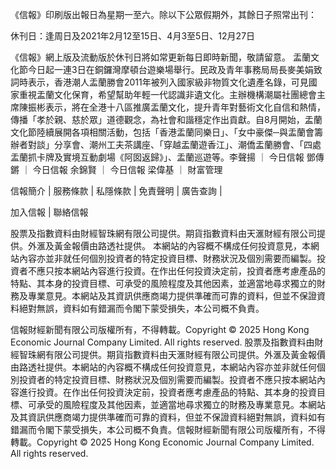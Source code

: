 《信報》印刷版出報日為星期一至六。除以下公眾假期外，其餘日子照常出刊：

休刊日：逢周日及2021年2月12至15日、4月3至5日、12月27日

《信報》網上版及流動版於休刊日將如常更新每日即時新聞，敬請留意。
盂蘭文化節今日起一連3日在銅鑼灣摩頓台遊樂場舉行。民政及青年事務局局長麥美娟致詞時表示，香港潮人盂蘭勝會2011年被列入國家級非物質文化遺產名錄，可見國家重視盂蘭文化保育，希望幫助年輕一代認識非遺文化。主辦機構潮屬社團總會主席陳振彬表示，將在全港十八區推廣盂蘭文化，提升青年對藝術文化自信和熱情，傳播「孝於親、慈於眾」道德觀念，為社會和諧穩定作出貢獻。自8月開始，盂蘭文化節陸續展開各項相關活動，包括「香港盂蘭同樂日」、「女中豪傑─與盂蘭會籌辦者對談」分享會、潮州工夫茶講座、「穿越盂蘭遊香江」、潮僑盂蘭勝會、「四處盂蘭抓卡牌及實境互動劇場《阿囡返歸》」、盂蘭巡遊等。李聲揚
      		      	 ｜ 
     			       		      	 	今日信報
鄧傳鏘
      		      	 ｜ 
     			       		      	 	今日信報
余錦賢
      		      	 ｜ 
     			       		      	 	今日信報
梁偉基
      		      	 ｜ 
     			       		      	 	財富管理

信報簡介 | 
	        服務條款 | 
	        私隱條款 | 
	        免責聲明 | 
	        廣告查詢 | 
			
加入信報 | 
	        聯絡信報

股票及指數資料由財經智珠網有限公司提供。期貨指數資料由天滙財經有限公司提供。外滙及黃金報價由路透社提供。
本網站的內容概不構成任何投資意見，本網站內容亦並非就任何個別投資者的特定投資目標、財務狀況及個別需要而編製。投資者不應只按本網站內容進行投資。在作出任何投資決定前，投資者應考慮產品的特點、其本身的投資目標、可承受的風險程度及其他因素，並適當地尋求獨立的財務及專業意見。本網站及其資訊供應商竭力提供準確而可靠的資料，但並不保證資料絕對無誤，資料如有錯漏而令閣下蒙受損失，本公司概不負責。

信報財經新聞有限公司版權所有，不得轉載。Copyright © 2025 Hong Kong Economic Journal Company Limited. All rights reserved.
股票及指數資料由財經智珠網有限公司提供。期貨指數資料由天滙財經有限公司提供。外滙及黃金報價由路透社提供。本網站的內容概不構成任何投資意見，本網站內容亦並非就任何個別投資者的特定投資目標、財務狀況及個別需要而編製。投資者不應只按本網站內容進行投資。在作出任何投資決定前，投資者應考慮產品的特點、其本身的投資目標、可承受的風險程度及其他因素，並適當地尋求獨立的財務及專業意見。本網站及其資訊供應商竭力提供準確而可靠的資料，但並不保證資料絕對無誤，資料如有錯漏而令閣下蒙受損失，本公司概不負責。信報財經新聞有限公司版權所有，不得轉載。Copyright © 2025 Hong Kong Economic Journal Company Limited. All rights reserved.